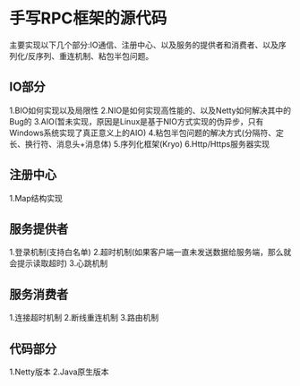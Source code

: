 # 手写RPC框架的源代码
主要实现以下几个部分:IO通信、注册中心、以及服务的提供者和消费者、以及序列化/反序列、重连机制、粘包半包问题。
## IO部分
1.BIO如何实现以及局限性
2.NIO是如何实现高性能的、以及Netty如何解决其中的Bug的
3.AIO(暂未实现，原因是Linux是基于NIO方式实现的伪异步，只有Windows系统实现了真正意义上的AIO)
4.粘包半包问题的解决方式(分隔符、定长、换行符、消息头+消息体)
5.序列化框架(Kryo)
6.Http/Https服务器实现
## 注册中心
1.Map结构实现
## 服务提供者
1.登录机制(支持白名单)
2.超时机制(如果客户端一直未发送数据给服务端，那么就会提示读取超时)
3.心跳机制
## 服务消费者
1.连接超时机制
2.断线重连机制
3.路由机制
## 代码部分
1.Netty版本
2.Java原生版本
